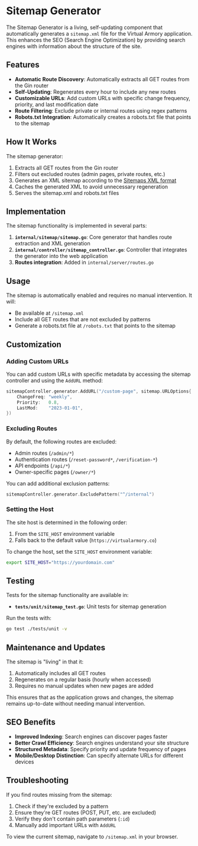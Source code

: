 # Sitemap Generator

The Sitemap Generator is a living, self-updating component that automatically generates a `sitemap.xml` file for the Virtual Armory application. This enhances the SEO (Search Engine Optimization) by providing search engines with information about the structure of the site.

## Features

- **Automatic Route Discovery**: Automatically extracts all GET routes from the Gin router
- **Self-Updating**: Regenerates every hour to include any new routes
- **Customizable URLs**: Add custom URLs with specific change frequency, priority, and last modification date
- **Route Filtering**: Exclude private or internal routes using regex patterns
- **Robots.txt Integration**: Automatically creates a robots.txt file that points to the sitemap

## How It Works

The sitemap generator:

1. Extracts all GET routes from the Gin router
2. Filters out excluded routes (admin pages, private routes, etc.)
3. Generates an XML sitemap according to the [Sitemaps XML format](https://www.sitemaps.org/protocol.html)
4. Caches the generated XML to avoid unnecessary regeneration
5. Serves the sitemap.xml and robots.txt files

## Implementation

The sitemap functionality is implemented in several parts:

1. **`internal/sitemap/sitemap.go`**: Core generator that handles route extraction and XML generation
2. **`internal/controller/sitemap_controller.go`**: Controller that integrates the generator into the web application
3. **Routes integration**: Added in `internal/server/routes.go`

## Usage

The sitemap is automatically enabled and requires no manual intervention. It will:

- Be available at `/sitemap.xml`
- Include all GET routes that are not excluded by patterns
- Generate a robots.txt file at `/robots.txt` that points to the sitemap

## Customization

### Adding Custom URLs

You can add custom URLs with specific metadata by accessing the sitemap controller and using the `AddURL` method:

```go
sitemapController.generator.AddURL("/custom-page", sitemap.URLOptions{
    ChangeFreq: "weekly",
    Priority:   0.8,
    LastMod:    "2023-01-01",
})
```

### Excluding Routes

By default, the following routes are excluded:

- Admin routes (`/admin/*`)
- Authentication routes (`/reset-password*`, `/verification-*`)
- API endpoints (`/api/*`)
- Owner-specific pages (`/owner/*`)

You can add additional exclusion patterns:

```go
sitemapController.generator.ExcludePattern("^/internal")
```

### Setting the Host

The site host is determined in the following order:

1. From the `SITE_HOST` environment variable
2. Falls back to the default value (`https://virtualarmory.co`)

To change the host, set the `SITE_HOST` environment variable:

```bash
export SITE_HOST="https://yourdomain.com"
```

## Testing

Tests for the sitemap functionality are available in:

- **`tests/unit/sitemap_test.go`**: Unit tests for sitemap generation

Run the tests with:

```bash
go test ./tests/unit -v
```

## Maintenance and Updates

The sitemap is "living" in that it:

1. Automatically includes all GET routes
2. Regenerates on a regular basis (hourly when accessed)
3. Requires no manual updates when new pages are added

This ensures that as the application grows and changes, the sitemap remains up-to-date without needing manual intervention.

## SEO Benefits

- **Improved Indexing**: Search engines can discover pages faster
- **Better Crawl Efficiency**: Search engines understand your site structure
- **Structured Metadata**: Specify priority and update frequency of pages
- **Mobile/Desktop Distinction**: Can specify alternate URLs for different devices

## Troubleshooting

If you find routes missing from the sitemap:

1. Check if they're excluded by a pattern
2. Ensure they're GET routes (POST, PUT, etc. are excluded)
3. Verify they don't contain path parameters (`:id`)
4. Manually add important URLs with `AddURL`

To view the current sitemap, navigate to `/sitemap.xml` in your browser. 